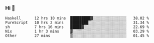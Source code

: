 ### Hi 👋

<!--START_SECTION:waka-->

```text
Haskell      12 hrs 10 mins  █████████▓░░░░░░░░░░░░░░░   38.02 %
PureScript   10 hrs 2 mins   ████████░░░░░░░░░░░░░░░░░   31.34 %
sh           7 hrs 16 mins   █████▓░░░░░░░░░░░░░░░░░░░   22.69 %
Nix          1 hr 3 mins     ▓░░░░░░░░░░░░░░░░░░░░░░░░   03.29 %
Other        27 mins         ▒░░░░░░░░░░░░░░░░░░░░░░░░   01.45 %
```

<!--END_SECTION:waka-->

